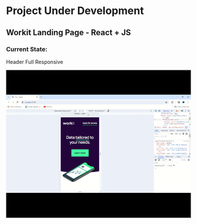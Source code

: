 <h1>Project Under Development</h1>
<h2>Workit Landing Page - React + JS</h2>
<h3>Current State:</h3>
<p>Header Full Responsive</p>
<img src="./readme-assets/header-full-responsive.gif">